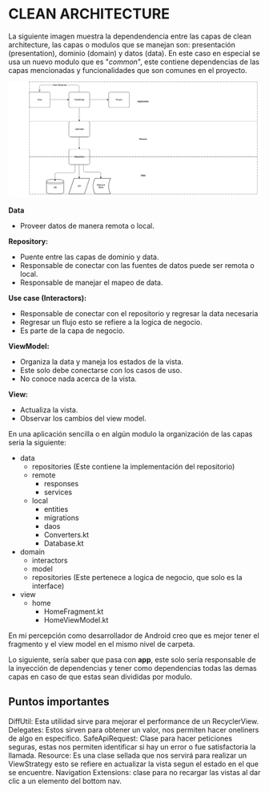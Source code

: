 # CLEAN ARCHITECTURE

La siguiente imagen muestra la dependendencia entre las capas de clean architecture, las capas o modulos que se manejan son: presentación (presentation), dominio (domain) y datos (data). En este caso en especial se usa un nuevo modulo que es "*common*", este contiene dependencias de las capas mencionadas y funcionalidades que son comunes en el proyecto.

![alt text](./clean_architecture.png "Clean architecture")

**Data**
* Proveer datos de manera remota o local.

**Repository:** 
* Puente entre las capas de dominio y data.
* Responsable de conectar con las fuentes de datos puede ser remota o local.
* Responsable de manejar el mapeo de data. 

**Use case (Interactors):**
* Responsable de conectar con el repositorio y regresar la data necesaria
* Regresar un flujo esto se refiere a la logica de negocio.
* Es parte de la capa de negocio.

**ViewModel:**
* Organiza la data y maneja los estados de la vista.
* Este solo debe conectarse con los casos de uso.
* No conoce nada acerca de la vista.

**View:**
* Actualiza la vista.
* Observar los cambios del view model.

En una aplicación sencilla o en algún modulo la organización de las capas seria la siguiente:

* data
    - repositories (Este contiene la implementación del repositorio)
    - remote
        * responses
        * services
    - local
        * entities
        * migrations
        * daos
        * Converters.kt
        * Database.kt
* domain
    - interactors
    - model
    - repositories (Este pertenece a logica de negocio, que solo es la interface)
* view
    - home
        * HomeFragment.kt
        * HomeViewModel.kt

En mi percepción como desarrollador de Android creo que es mejor tener el fragmento y el view model en el mismo nivel de carpeta.

Lo siguiente, sería saber que pasa con **app**, este solo sería responsable de la inyección de dependencias y tener como dependencias todas las demas capas en caso de que estas sean divididas por modulo.

## Puntos importantes

DiffUtil: Esta utilidad sirve para mejorar el performance de un RecyclerView.
Delegates: Estos sirven para obtener un valor, nos permiten hacer oneliners de algo en especifico.
SafeApiRequest: Clase para hacer peticiones seguras, estas nos permiten identificar si hay un error o fue satisfactoria la llamada.
Resource: Es una clase sellada que nos servirá para realizar un ViewStrategy esto se refiere en actualizar la vista segun el estado en el que se encuentre.
Navigation Extensions: clase para no recargar las vistas al dar clic a un elemento del bottom nav.
